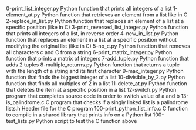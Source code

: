 0-print_list_integer.py Python function that prints all integers of a list 1-element_at.py Python function that retrieves an element from a list like in C 2-replace_in_list.py Python function that replaces an element of a list at a specific position (like in C) 3-print_reversed_list_integer.py Python function that prints all integers of a list, in reverse order 4-new_in_list.py Python function that replaces an element in a list at a specific position without modifying the original list (like in C) 5-no_c.py Python function that removes all characters c and C from a string 6-print_matrix_integer.py Python function that prints a matrix of integers 7-add_tuple.py Python function that adds 2 tuples 8-multiple_returns.py Python function that returns a tuple with the length of a string and its first character 9-max_integer.py Python function that finds the biggest integer of a list 10-divisible_by_2.py Python function that finds all multiples of 2 in a list 11-delete_at.py Python function that deletes the item at a specific position in a list 12-switch.py Python program that completes source code in order to switch value of a and b 13-is_palindrome.c C program that checks if a singly linked list is a palindrome lists.h Header file for the C program 100-print_python_list_info.c C function to compile in a shared library that prints info on a Python list 100-test_lists.py Python script to test the C function above
